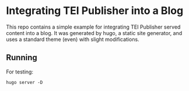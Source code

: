 # Integrating TEI Publisher into a Blog

This repo contains a simple example for integrating TEI Publisher served content into a blog. It was generated by hugo, a static site generator, and uses a standard theme (even) with slight modifications.

## Running

For testing:

```
hugo server -D
```